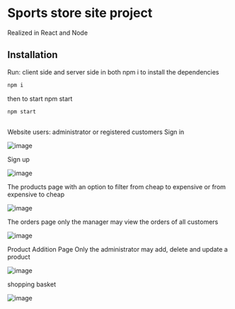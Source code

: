 # Sports store site project

Realized in React and Node
## Installation

Run: client side and server side in both npm i to install the dependencies 
```bash
npm i
```
  then to start npm start

```bash
npm start
```

##

Website users: administrator or registered customers
Sign in

![image](https://github.com/TamarVilner/React-Node-final-Project/assets/144704638/c3fac3f3-dd83-4515-81ee-7a10da77ff39)

Sign up

![image](https://github.com/TamarVilner/React-Node-final-Project/assets/144704638/a70cdea6-8f36-47e9-963a-018a5c5a5181)

The products page with an option to filter from cheap to expensive or from expensive to cheap

![image](https://github.com/TamarVilner/React-Node-final-Project/assets/144704638/3ff89bf3-4919-4910-af73-05a962417815)

The orders page only the manager may view the orders of all customers

![image](https://github.com/TamarVilner/React-Node-final-Project/assets/144704638/089819f0-8205-45f7-862d-d1998f5e0ec3)

Product Addition Page Only the administrator may add, delete and update a product

![image](https://github.com/TamarVilner/React-Node-final-Project/assets/144704638/72314e80-06f8-4264-8ae5-a4021f972683)

shopping basket

![image](https://github.com/TamarVilner/React-Node-final-Project/assets/144704638/ec0e0b6b-a641-41b8-a84c-abf52ca414d8)


